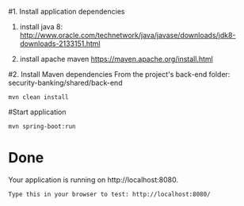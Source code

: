#1. Install application dependencies

1. install java 8:
http://www.oracle.com/technetwork/java/javase/downloads/jdk8-downloads-2133151.html

2. install apache maven
https://maven.apache.org/install.html

#2. Install Maven dependencies
From the project's back-end folder: security-banking/shared/back-end

    mvn clean install 

#Start application

    mvn spring-boot:run


# Done
Your application is running on http://localhost:8080.
 
    Type this in your browser to test: http://localhost:8080/
    

